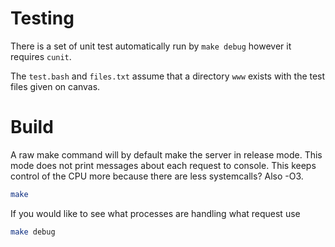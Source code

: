 # Testing

There is a set of unit test automatically run by `make debug` however it
requires `cunit`.

The `test.bash` and `files.txt` assume that a directory `www` exists with the
test files given on canvas.

# Build

A raw make command will by default make the server in release mode. This mode
does not print messages about each request to console. This keeps control of the
CPU more because there are less systemcalls? Also -O3.

```bash
make
```

If you would like to see what processes are handling what request use
```bash
make debug
```
